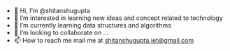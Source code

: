 - 👋 Hi, I’m @shitanshugupta
- 👀 I’m interested in learning new ideas and concept related to technology
- 🌱 I’m currently learning data structures and algorithms
- 💞️ I’m looking to collaborate on ...
- 📫 How to reach me mail me at shitanshugupta.iet@gmail.com

<!---
shitanshugupta/shitanshugupta is a ✨ special ✨ repository because its `README.md` (this file) appears on your GitHub profile.
You can click the Preview link to take a look at your changes.
--->
